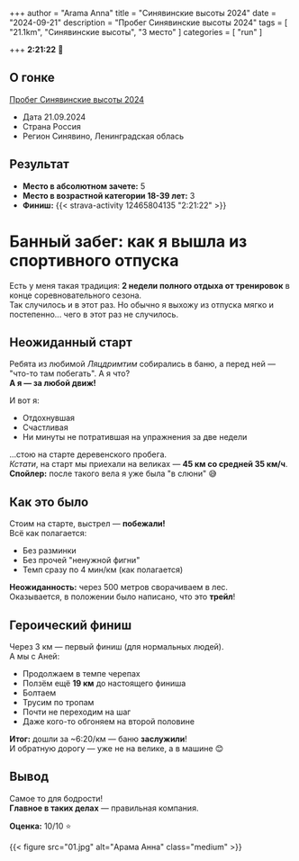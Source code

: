 +++
author = "Arama Anna"
title = "Синявинские высоты 2024"
date = "2024-09-21"
description = "Пробег Синявинские высоты 2024"
tags = [
    "21.1km",
    "Синявинские высоты",
    "3 место"
]
categories = [
    "run"
]

+++
**2:21:22**
🥉


<!--more-->

## О гонке

[Пробег Синявинские высоты 2024](https://probeg.org/event/55995/)

- Дата  21.09.2024
- Страна  Россия 
- Регион  Синявино, Ленинградская облась


## Результат
- **Место в абсолютном зачете:** 5  
- **Место в возрастной категории 18-39 лет:** 3  
- **Финиш:** {{< strava-activity 12465804135 "2:21:22" >}}

# Банный забег: как я вышла из спортивного отпуска

Есть у меня такая традиция: **2 недели полного отдыха от тренировок** в конце соревновательного сезона.  
Так случилось и в этот раз. Но обычно я выхожу из отпуска мягко и постепенно... чего в этот раз не случилось.

## Неожиданный старт
Ребята из любимой *Ляцдримтим* собирались в баню, а перед ней — "что-то там побегать". А я что?  
**А я — за любой движ!**

И вот я:
- Отдохнувшая
- Счастливая
- Ни минуты не потратившая на упражнения за две недели

...стою на старте деревенского пробега.  
*Кстати*, на старт мы приехали на великах — **45 км со средней 35 км/ч**.  
**Спойлер:** после такого вела я уже была "в слюни" 😅

## Как это было
Стоим на старте, выстрел — **побежали!**  
Всё как полагается:
- Без разминки
- Без прочей "ненужной фигни"
- Темп сразу по 4 мин/км (как полагается)

**Неожиданность:** через 500 метров сворачиваем в лес.  
Оказывается, в положении было написано, что это **трейл**!  

## Героический финиш
Через 3 км — первый финиш (для нормальных людей).  
А мы с Аней:
- Продолжаем в темпе черепах
- Ползём ещё **19 км** до настоящего финиша
- Болтаем
- Трусим по тропам
- Почти не переходим на шаг
- Даже кого-то обгоняем на второй половине

**Итог:** дошли за ~6:20/км — баню **заслужили**!  
И обратную дорогу — уже не на велике, а в машине 😊

## Вывод
Самое то для бодрости!  
**Главное в таких делах** — правильная компания.  

**Оценка:** 10/10 ⭐

{{< figure src="01.jpg" alt="Арама Анна" class="medium" >}}